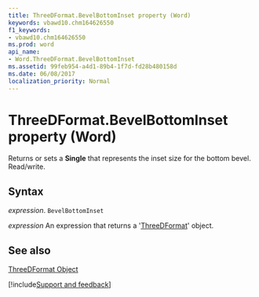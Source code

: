 ```yaml
---
title: ThreeDFormat.BevelBottomInset property (Word)
keywords: vbawd10.chm164626550
f1_keywords:
- vbawd10.chm164626550
ms.prod: word
api_name:
- Word.ThreeDFormat.BevelBottomInset
ms.assetid: 99feb954-a4d1-89b4-1f7d-fd28b480158d
ms.date: 06/08/2017
localization_priority: Normal
---
```



# ThreeDFormat.BevelBottomInset property (Word)

Returns or sets a  **Single** that represents the inset size for the bottom bevel. Read/write.


## Syntax

_expression_. `BevelBottomInset`

 _expression_ An expression that returns a '[ThreeDFormat](Word.ThreeDFormat.md)' object.


## See also


[ThreeDFormat Object](Word.ThreeDFormat.md)

[!include[Support and feedback](~/includes/feedback-boilerplate.md)]